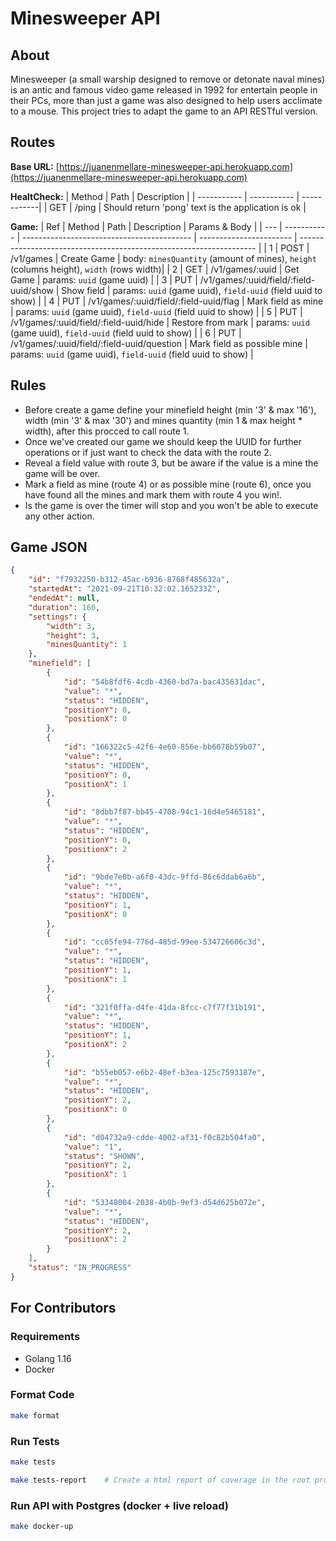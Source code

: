 # Minesweeper API
## About
Minesweeper (a small warship designed to remove or detonate naval mines) is an antic and famous video game released in 1992 for entertain people in their PCs, more than just a game was also designed to help users acclimate to a mouse.
This project tries to adapt the game to an API RESTful version.

## Routes
**Base URL:** 
[https://juanenmellare-minesweeper-api.herokuapp.com](https://juanenmellare-minesweeper-api.herokuapp.com)


**HealtCheck:** 
| Method      | Path        | Description |
| ----------- | ----------- | ------------|
| GET         | /ping       | Should return 'pong' text is the application is ok |

**Game:** 
| Ref | Method      | Path                                       | Description             | Params & Body                                                       |
| --- | ----------- | ------------------------------------------ | ----------------------- | ------------------------------------------------------------------- |
| 1   | POST        | /v1/games                                  | Create Game             | body: `minesQuantity` (amount of mines), `height` (columns height), `width` (rows width)|
| 2   | GET         | /v1/games/:uuid                            | Get Game                     | params: `uuid` (game uuid)                                    |
| 3   | PUT         | /v1/games/:uuid/field/:field-uuid/show     | Show field                   | params: `uuid` (game uuid), `field-uuid` (field uuid to show) |
| 4   | PUT         | /v1/games/:uuid/field/:field-uuid/flag     | Mark field as mine           | params: `uuid` (game uuid), `field-uuid` (field uuid to show) |
| 5   | PUT         | /v1/games/:uuid/field/:field-uuid/hide     | Restore from mark            | params: `uuid` (game uuid), `field-uuid` (field uuid to show) |
| 6   | PUT         | /v1/games/:uuid/field/:field-uuid/question | Mark field as possible mine  | params: `uuid` (game uuid), `field-uuid` (field uuid to show) |

## Rules

- Before create a game define your minefield height (min '3' & max '16'), width (min '3' & max '30') and mines quantity (min 1 & max height * width), after this procced to call route 1.
- Once we've created our game we should keep the UUID for further operations or if just want to check the data with the route 2.
- Reveal a field value with route 3, but be aware if the value is a mine the game will be over.
- Mark a field as mine (route 4) or as possible mine (route 6), once you have found all the mines and mark them with route 4 you win!.
- Is the game is over the timer will stop and you won't be able to execute any other action.


## Game JSON

```json
{
    "id": "f7932250-b312-45ac-b936-8768f485632a",
    "startedAt": "2021-09-21T10:32:02.165233Z",
    "endedAt": null,
    "duration": 160,
    "settings": {
        "width": 3,
        "height": 3,
        "minesQuantity": 1
    },
    "minefield": [
        {
            "id": "54b8fdf6-4cdb-4360-bd7a-bac435631dac",
            "value": "*",
            "status": "HIDDEN",
            "positionY": 0,
            "positionX": 0
        },
        {
            "id": "166322c5-42f6-4e60-856e-bb6078b59b07",
            "value": "*",
            "status": "HIDDEN",
            "positionY": 0,
            "positionX": 1
        },
        {
            "id": "8dbb7f87-bb45-4708-94c1-16d4e5465181",
            "value": "*",
            "status": "HIDDEN",
            "positionY": 0,
            "positionX": 2
        },
        {
            "id": "9bde7e0b-a6f0-43dc-9ffd-86c6ddab6a6b",
            "value": "*",
            "status": "HIDDEN",
            "positionY": 1,
            "positionX": 0
        },
        {
            "id": "cc05fe94-776d-485d-99ee-534726606c3d",
            "value": "*",
            "status": "HIDDEN",
            "positionY": 1,
            "positionX": 1
        },
        {
            "id": "321f0ffa-d4fe-41da-8fcc-c7f77f31b191",
            "value": "*",
            "status": "HIDDEN",
            "positionY": 1,
            "positionX": 2
        },
        {
            "id": "b55eb057-e6b2-48ef-b3ea-125c7593187e",
            "value": "*",
            "status": "HIDDEN",
            "positionY": 2,
            "positionX": 0
        },
        {
            "id": "d04732a9-cdde-4002-af31-f0c82b504fa0",
            "value": "1",
            "status": "SHOWN",
            "positionY": 2,
            "positionX": 1
        },
        {
            "id": "53348004-2038-4b0b-9ef3-d54d625b072e",
            "value": "*",
            "status": "HIDDEN",
            "positionY": 2,
            "positionX": 2
        }
    ],
    "status": "IN_PROGRESS"
}

```

## For Contributors
### Requirements
- Golang 1.16
- Docker

### Format Code
```bash
make format
```

### Run Tests
```bash
make tests
```

```bash
make tests-report    # Create a html report of coverage in the root project folder.
```

### Run API with Postgres (docker + live reload)
```bash
make docker-up
```
